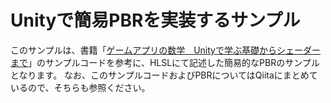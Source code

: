 # Unityで簡易PBRを実装するサンプル

このサンプルは、書籍「[ゲームアプリの数学　Unityで学ぶ基礎からシェーダーまで](http://amzn.to/2cyZuDz)」のサンプルコードを参考に、HLSLにて記述した簡易的なPBRのサンプルとなります。
なお、このサンプルコードおよびPBRについてはQiitaにまとめているので、そちらも参照ください。